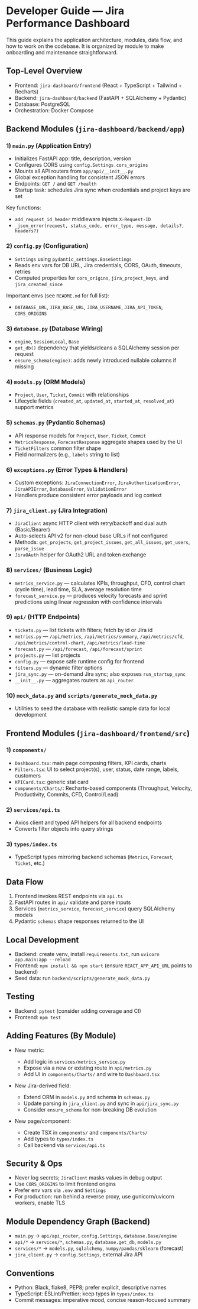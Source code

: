 # Developer Guide — Jira Performance Dashboard

This guide explains the application architecture, modules, data flow, and how to work on the codebase. It is organized by module to make onboarding and maintenance straightforward.

## Top-Level Overview

- Frontend: `jira-dashboard/frontend` (React + TypeScript + Tailwind + Recharts)
- Backend: `jira-dashboard/backend` (FastAPI + SQLAlchemy + Pydantic)
- Database: PostgreSQL
- Orchestration: Docker Compose

## Backend Modules (`jira-dashboard/backend/app`)

### 1) `main.py` (Application Entry)
- Initializes FastAPI app: title, description, version
- Configures CORS using `config.Settings.cors_origins`
- Mounts all API routers from `app/api/__init__.py`
- Global exception handling for consistent JSON errors
- Endpoints: `GET /` and `GET /health`
- Startup task: schedules Jira sync when credentials and project keys are set

Key functions:
- `add_request_id_header` middleware injects `X-Request-ID`
- `_json_error(request, status_code, error_type, message, details?, headers?)`

### 2) `config.py` (Configuration)
- `Settings` using `pydantic_settings.BaseSettings`
- Reads env vars for DB URL, Jira credentials, CORS, OAuth, timeouts, retries
- Computed properties for `cors_origins`, `jira_project_keys`, and `jira_created_since`

Important envs (see `README.md` for full list):
- `DATABASE_URL`, `JIRA_BASE_URL`, `JIRA_USERNAME`, `JIRA_API_TOKEN`, `CORS_ORIGINS`

### 3) `database.py` (Database Wiring)
- `engine`, `SessionLocal`, `Base`
- `get_db()` dependency that yields/cleans a SQLAlchemy session per request
- `ensure_schema(engine)`: adds newly introduced nullable columns if missing

### 4) `models.py` (ORM Models)
- `Project`, `User`, `Ticket`, `Commit` with relationships
- Lifecycle fields (`created_at`, `updated_at`, `started_at`, `resolved_at`) support metrics

### 5) `schemas.py` (Pydantic Schemas)
- API response models for `Project`, `User`, `Ticket`, `Commit`
- `MetricsResponse`, `ForecastResponse` aggregate shapes used by the UI
- `TicketFilters` common filter shape
- Field normalizers (e.g., `labels` string to list)

### 6) `exceptions.py` (Error Types & Handlers)
- Custom exceptions: `JiraConnectionError`, `JiraAuthenticationError`, `JiraAPIError`, `DatabaseError`, `ValidationError`
- Handlers produce consistent error payloads and log context

### 7) `jira_client.py` (Jira Integration)
- `JiraClient` async HTTP client with retry/backoff and dual auth (Basic/Bearer)
- Auto-selects API v2 for non-cloud base URLs if not configured
- Methods: `get_projects`, `get_project_issues`, `get_all_issues`, `get_users`, `parse_issue`
- `JiraOAuth` helper for OAuth2 URL and token exchange

### 8) `services/` (Business Logic)
- `metrics_service.py` — calculates KPIs, throughput, CFD, control chart (cycle time), lead time, SLA, average resolution time
- `forecast_service.py` — produces velocity forecasts and sprint predictions using linear regression with confidence intervals

### 9) `api/` (HTTP Endpoints)
- `tickets.py` — list tickets with filters; fetch by id or Jira id
- `metrics.py` — `/api/metrics`, `/api/metrics/summary`, `/api/metrics/cfd`, `/api/metrics/control-chart`, `/api/metrics/lead-time`
- `forecast.py` — `/api/forecast`, `/api/forecast/sprint`
- `projects.py` — list projects
- `config.py` — expose safe runtime config for frontend
- `filters.py` — dynamic filter options
- `jira_sync.py` — on-demand Jira sync; also exposes `run_startup_sync`
- `__init__.py` — aggregates routers as `api_router`

### 10) `mock_data.py` and `scripts/generate_mock_data.py`
- Utilities to seed the database with realistic sample data for local development

## Frontend Modules (`jira-dashboard/frontend/src`)

### 1) `components/`
- `Dashboard.tsx`: main page composing filters, KPI cards, charts
- `Filters.tsx`: UI to select project(s), user, status, date range, labels, customers
- `KPICard.tsx`: generic stat card
- `components/Charts/`: Recharts-based components (Throughput, Velocity, Productivity, Commits, CFD, Control/Lead)

### 2) `services/api.ts`
- Axios client and typed API helpers for all backend endpoints
- Converts filter objects into query strings

### 3) `types/index.ts`
- TypeScript types mirroring backend schemas (`Metrics`, `Forecast`, `Ticket`, etc.)

## Data Flow

1. Frontend invokes REST endpoints via `api.ts`
2. FastAPI routes in `api/` validate and parse inputs
3. Services (`metrics_service`, `forecast_service`) query SQLAlchemy models
4. Pydantic `schemas` shape responses returned to the UI

## Local Development

- Backend: create venv, install `requirements.txt`, run `uvicorn app.main:app --reload`
- Frontend: `npm install && npm start` (ensure `REACT_APP_API_URL` points to backend)
- Seed data: run `backend/scripts/generate_mock_data.py`

## Testing

- Backend: `pytest` (consider adding coverage and CI)
- Frontend: `npm test`

## Adding Features (By Module)

- New metric:
  - Add logic in `services/metrics_service.py`
  - Expose via a new or existing route in `api/metrics.py`
  - Add UI in `components/Charts/` and wire to `Dashboard.tsx`

- New Jira-derived field:
  - Extend ORM in `models.py` and schema in `schemas.py`
  - Update parsing in `jira_client.py` and sync in `api/jira_sync.py`
  - Consider `ensure_schema` for non-breaking DB evolution

- New page/component:
  - Create TSX in `components/` and `components/Charts/`
  - Add types to `types/index.ts`
  - Call backend via `services/api.ts`

## Security & Ops

- Never log secrets; `JiraClient` masks values in debug output
- Use `CORS_ORIGINS` to limit frontend origins
- Prefer env vars via `.env` and `Settings`
- For production: run behind a reverse proxy, use gunicorn/uvicorn workers, enable TLS

## Module Dependency Graph (Backend)

- `main.py` → `api/api_router`, `config.Settings`, `database.Base/engine`
- `api/*` → `services/*`, `schemas.py`, `database.get_db`, `models.py`
- `services/*` → `models.py`, `sqlalchemy`, `numpy/pandas/sklearn` (forecast)
- `jira_client.py` → `config.Settings`, external Jira API

## Conventions

- Python: Black, flake8, PEP8; prefer explicit, descriptive names
- TypeScript: ESLint/Prettier; keep types in `types/index.ts`
- Commit messages: imperative mood, concise reason-focused summary

